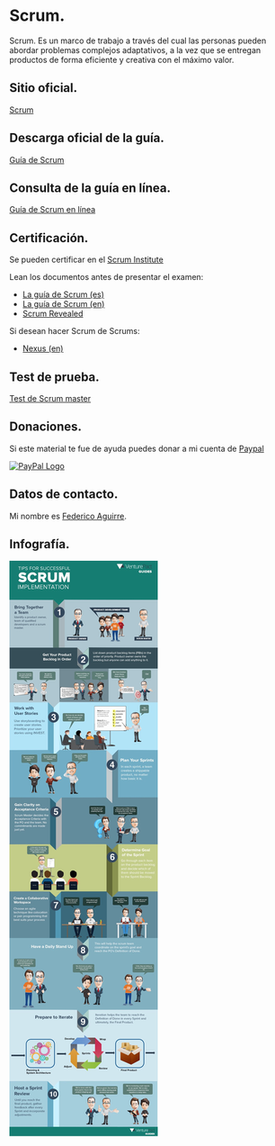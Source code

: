 Scrum.
======

Scrum. Es un marco de trabajo a través del cual las personas pueden abordar problemas
complejos adaptativos, a la vez que se entregan productos de forma eficiente y creativa con el
máximo valor.


## Sitio oficial.

[Scrum](https://www.scrum.org/)

	
## Descarga oficial de la guía.

[Guía de Scrum](https://scrumguides.org/)


## Consulta de la guía en línea.

[Guía de Scrum en línea](https://scrumguides.org/scrum-guide.html)
	

## Certificación.

Se pueden certificar en el [Scrum Institute](https://www.scrum-institute.org/)
	
Lean los documentos antes de presentar el examen: 
* [La guía de Scrum (es)](./2017-Scrum-Guide-Spanish-European.pdf)
* [La guía de Scrum (en)](./2017-Scrum-Guide-US.pdf)
* [Scrum Revealed](./Scrum_Revealed_by_International_Scrum_Institute.pdf)

Si desean hacer Scrum de Scrums:
* [Nexus (en)](./NexusGuide-v1.1.pdf)


## Test de prueba.

[Test de Scrum master](https://www.scrum.org/open-assessments/scrum-open)


## Donaciones.

Si este material te fue de ayuda puedes donar a mi cuenta de [Paypal](https://paypal.me/FAguirreCardiel)

[<img src="https://www.paypalobjects.com/webstatic/mktg/logo/pp_cc_mark_74x46.jpg" border="0" alt="PayPal Logo" />](https://paypal.me/FAguirreCardiel)


## Datos de contacto.

Mi nombre es [Federico Aguirre](mailto:opencode@microsoft.com).


## Infografía.

<img src="img/scrum-infographics.jpg" border="0" alt="Scrum explained" />
